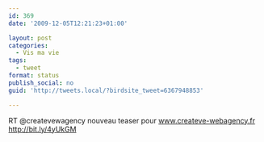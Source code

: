 ```yaml
---
id: 369
date: '2009-12-05T12:21:23+01:00'

layout: post
categories:
  - Vis ma vie
tags:
  - tweet
format: status
publish_social: no
guid: 'http://tweets.local/?birdsite_tweet=6367948853'

---
```


RT @createvewagency nouveau teaser pour www.createve-webagency.fr http://bit.ly/4yUkGM